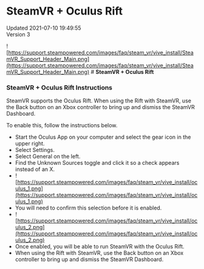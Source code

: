 # SteamVR + Oculus Rift
Updated 2021-07-10 19:49:55  
Version 3  

![https://support.steampowered.com/images/faq/steam_vr/vive_install/SteamVR_Support_Header_Main.png](https://support.steampowered.com/images/faq/steam_vr/vive_install/SteamVR_Support_Header_Main.png)  # **SteamVR + Oculus Rift**
  
  
### **SteamVR + Oculus Rift Instructions**
SteamVR supports the Oculus Rift. When using the Rift with SteamVR, use the Back button on an Xbox controller to bring up and dismiss the SteamVR Dashboard.  
  
To enable this, follow the instructions below.  
  
* Start the Oculus App on your computer and select the gear icon in the upper right.
* Select Settings.
* Select General on the left.
* Find the Unknown Sources toggle and click it so a check appears instead of an X.
* ![https://support.steampowered.com/images/faq/steam_vr/vive_install/oculus_1.png](https://support.steampowered.com/images/faq/steam_vr/vive_install/oculus_1.png)
* You will need to confirm this selection before it is enabled.
* ![https://support.steampowered.com/images/faq/steam_vr/vive_install/oculus_2.png](https://support.steampowered.com/images/faq/steam_vr/vive_install/oculus_2.png)
* Once enabled, you will be able to run SteamVR with the Oculus Rift.
* When using the Rift with SteamVR, use the Back button on an Xbox controller to bring up and dismiss the SteamVR Dashboard.
